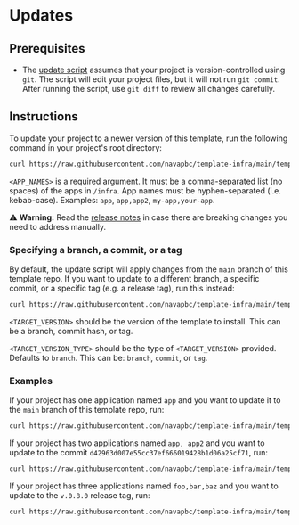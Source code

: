 # Updates

## Prerequisites

* The [update script](/template-only-bin/update-template.sh) assumes that your project is version-controlled using `git`. The script will edit your project files, but it will not run `git commit`. After running the script, use `git diff` to review all changes carefully.

## Instructions

To update your project to a newer version of this template, run the following command in your project's root directory:

```bash
curl https://raw.githubusercontent.com/navapbc/template-infra/main/template-only-bin/update-template.sh | bash -s -- <APP_NAMES>
```

`<APP_NAMES>` is a required argument. It must be a comma-separated list (no spaces) of the apps in `/infra`. App names must be hyphen-separated (i.e. kebab-case). Examples: `app`, `app,app2`, `my-app,your-app`.

⚠️ **Warning:** Read the [release notes](https://github.com/navapbc/template-infra/releases) in case there are breaking changes you need to address manually.

### Specifying a branch, a commit, or a tag

By default, the update script will apply changes from the `main` branch of this template repo. If you want to update to a different branch, a specific commit, or a specific tag (e.g. a release tag), run this instead:

```bash
curl https://raw.githubusercontent.com/navapbc/template-infra/main/template-only-bin/update-template.sh | bash -s -- <APP_NAMES> <TARGET_VERSION> <TARGET_VERSION_TYPE>
```

`<TARGET_VERSION>` should be the version of the template to install. This can be a branch, commit hash, or tag.

`<TARGET_VERSION_TYPE>` should be the type of `<TARGET_VERSION>` provided. Defaults to `branch`. This can be: `branch`, `commit`, or `tag`.

### Examples

If your project has one application named `app` and you want to update it to the `main`  branch of this template repo, run:
```bash
curl https://raw.githubusercontent.com/navapbc/template-infra/main/template-only-bin/update-template.sh | bash -s -- app
```

If your project has two applications named `app, app2` and you want to update to the commit `d42963d007e55cc37ef666019428b1d06a25cf71`, run:
```bash
curl https://raw.githubusercontent.com/navapbc/template-infra/main/template-only-bin/update-template.sh | bash -s -- app,app2 d42963d007e55cc37ef666019428b1d06a25cf71 commit
```

If your project has three applications named `foo,bar,baz` and you want to update to the `v.0.8.0` release tag, run:
```bash
curl https://raw.githubusercontent.com/navapbc/template-infra/main/template-only-bin/update-template.sh | bash -s -- foo,bar,baz v0.8.0 tag
```
